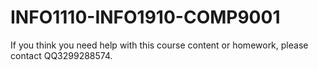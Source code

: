 # INFO1110-INFO1910-COMP9001

If you think you need help with this course content or homework, please contact QQ3299288574.
